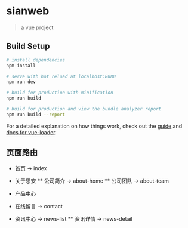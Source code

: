# sianweb

> a vue project

## Build Setup

``` bash
# install dependencies
npm install

# serve with hot reload at localhost:8080
npm run dev

# build for production with minification
npm run build

# build for production and view the bundle analyzer report
npm run build --report
```

For a detailed explanation on how things work, check out the [guide](http://vuejs-templates.github.io/webpack/) and [docs for vue-loader](http://vuejs.github.io/vue-loader).


## 页面路由
* 首页 -> index

* 关于思安
** 公司简介 -> about-home
** 公司团队 -> about-team

* 产品中心

* 在线留言 -> contact

* 资讯中心 -> news-list
** 资讯详情 -> news-detail




